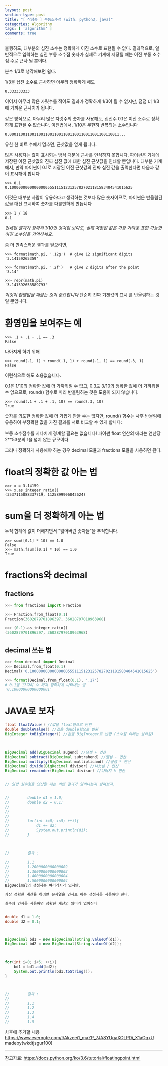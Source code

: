 ```yaml
---
layout: post
section-type: post
title: "[ 작성중 ] 부동소수점 (with. python3, java)"
categories: Algorithm
tags: [ 'algorithm' ]
comments: true
---
```


불행히도, 대부분의 십진 소수는 정확하게 이진 소수로 표현될 수 없다.
결과적으로, 일반적으로 입력하는 십진 부동 소수점 숫자가 실제로 기계에 저장될 때는 이진 부동 소수점 수로 근사 될 뿐이다.

분수 1/3로 생각해보면 쉽다.

1/3을 십진 소수로 근사하면 아무리 정확하게 해도
```
0.333333333
```
이어서 아무리 많은 자릿수를 적어도 결과가 정확하게 1/3이 될 수 없지만, 점점 더 1/3에 가까운 근사치가 됩니다.

같은 방식으로, 아무리 많은 자릿수의 숫자를 사용해도, 십진수 0.1은 이진 소수로 정확하게 표현될 수 없습니다. 이진법에서, 1/10은 무한히 반복되는 소수입니다
```
0.0001100110011001100110011001100110011001100110011...
```

유한 한 비트 수에서 멈추면, 근삿값을 얻게 됩니다.

많은 사용자는 값이 표시되는 방식 때문에 근사를 인식하지 못합니다. 파이썬은 기계에 저장된 이진 근삿값의 진짜 십진 값에 대한 십진 근삿값을 인쇄할 뿐입니다. 대부분 기계에서, 만약 파이썬이 0.1로 저장된 이진 근삿값의 진짜 십진 값을 출력한다면 다음과 같이 표시해야 합니다

```
>>> 0.1
0.1000000000000000055511151231257827021181583404541015625
```
이것은 대부분 사람이 유용하다고 생각하는 것보다 많은 숫자이므로, 파이썬은 반올림된 값을 대신 표시하여 숫자를 다룰만하게 만듭니다

```
>>> 1 / 10
0.1
```
*인쇄된 결과가 정확히 1/10인 것처럼 보여도, 실제 저장된 값은 가장 가까운 표현 가능한 이진 소수임을 기억하세요.*

좀 더 만족스러운 결과를 얻으려면,
```
>>> format(math.pi, '.12g')  # give 12 significant digits
'3.14159265359'

>>> format(math.pi, '.2f')   # give 2 digits after the point
'3.14'

>>> repr(math.pi)
'3.141592653589793'
```
*이것이 환영임을 깨닫는 것이 중요합니다*
단순히 진짜 기곗값의 표시 를 반올림하는 것일 뿐입니다.

# 환영임을 보여주는 예
```
>>> .1 + .1 + .1 == .3
False
```

나아지게 하기 위해

```
>>> round(.1, 1) + round(.1, 1) + round(.1, 1) == round(.3, 1)
False
```
이런식으로 해도 소용없습니다.

0.1은 1/10의 정확한 값에 더 가까워질 수 없고, 0.3도 3/10의 정확한 값에 더 가까워질 수 없으므로, round() 함수로 미리 반올림하는 것은 도움이 되지 않습니다.

```
>>> round(.1 + .1 + .1, 10) == round(.3, 10)
True
```

숫자를 의도한 정확한 값에 더 가깝게 만들 수는 없지만, round() 함수는 사후 반올림에 유용하여 부정확한 값을 가진 결과를 서로 비교할 수 있게 합니다:


부동 소수점수를 지나치게 경계할 필요는 없습니다!
파이썬 float 연산의 에러는 연산당 2**53분의 1을 넘지 않는 규모이다


그러나 정확하게 사용해야 하는 경우
decimal 모듈과 fractions 모듈을 사용하면 된다.

# float의 정확한 값 아는 법

```
>>> x = 3.14159
>>> x.as_integer_ratio()
(3537115888337719, 1125899906842624)
```

# sum을 더 정확하게 아는 법
누적 합계에 값이 더해지면서 "잃어버린 숫자들"을 추적합니다.
```
>>> sum([0.1] * 10) == 1.0
False
>>> math.fsum([0.1] * 10) == 1.0
True
```

# fractions와 decimal

## fractions

``` python
>>> from fractions import Fraction

>>> Fraction.from_float(0.1)
Fraction(3602879701896397, 36028797018963968)

>>> (0.1).as_integer_ratio()
(3602879701896397, 36028797018963968)
```

## decimal 쓰는 법


``` python
>>> from decimal import Decimal
>>> Decimal.from_float(0.1)
Decimal('0.1000000000000000055511151231257827021181583404541015625')

>>> format(Decimal.from_float(0.1), '.17')
# 0.1을 17자리 수 까지 정확하게 나타내는 법
'0.10000000000000001'
```




# JAVA로 보자

``` java
float floatValue() //값을 float형으로 반환
double doubleValue() //값을 double형으로 반환
BigInteger toBigInteger() //값을 BigInteger로 반환 (소수점 아래는 날아감)



BigDecimal add(BigDecimal augend) //덧셈 + 연산
BigDecimal subtract(BigDecimal subtrahend) //뺄셈 - 연산
BigDecimal multiply(BigDecimal multiplicand) //곱셈 * 연산
BigDecimal divide(BigDecimal divisor) //나눗셈 / 연산
BigDecimal remainder(BigDecimal divisor) //나머지 % 연산


// 일반 실수형을 연산할 때는 어떤 결과가 일어나는지 살펴보자.


//        double d1 = 1.0;
//        double d2 = 0.1;
//
//
//
//        for(int i=0; i<5; ++i){
//            d1 += d2;
//            System.out.println(d1);
//        }



//        결과 :

//        1.1
//        1.2000000000000002
//        1.3000000000000003
//        1.4000000000000004
//        1.5000000000000004
BigDecimal의 생성자는 여러가지가 있지만,

가장 정확한 계산을 하려면 문자열을 인자로 하는 생성자를 사용해야 한다.

실수형 인자를 사용하면 정확한 계산의 의미가 없어진다


double d1 = 1.0;
double d2 = 0.1;



BigDecimal bd1 = new BigDecimal(String.valueOf(d1));
BigDecimal bd2 = new BigDecimal(String.valueOf(d2));



for(int i=0; i<5; ++i){
    bd1 = bd1.add(bd2);
    System.out.println(bd1.toString());
}



//        결과 :
//
//        1.1
//        1.2
//        1.3
//        1.4
//        1.5
```
차후에 추가할 내용
https://www.evernote.com/l/Akzeei1_maZP_7JA8YUqaXOLPDi_X1aOqxU
madeby(wkdtjsgur100)

---
참고자료:
https://docs.python.org/ko/3.6/tutorial/floatingpoint.html
